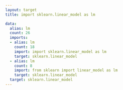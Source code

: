 ```yaml
---
layout: target
title: import sklearn.linear_model as lm

data:
  alias: lm
  count: 26
  imports:
  - alias: lm
    count: 18
    import: import sklearn.linear_model as lm
    target: sklearn.linear_model
  - alias: lm
    count: 8
    import: from sklearn import linear_model as lm
    target: sklearn.linear_model
  target: sklearn.linear_model
---
```

